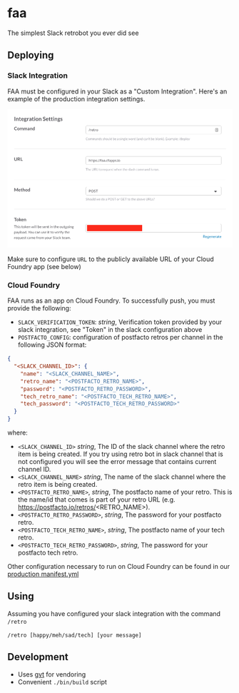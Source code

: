 # faa

The simplest Slack retrobot you ever did see

## Deploying

### Slack Integration

FAA must be configured in your Slack as a "Custom Integration". Here's an example of the production integration settings.

![faa_slack_integration](assets/faa_slack_integration.png)

Make sure to configure `URL` to the publicly available URL of your Cloud Foundry app (see below)


### Cloud Foundry

FAA runs as an app on Cloud Foundry. To successfully push, you must provide the following:

- `SLACK_VERIFICATION_TOKEN`: *string*, Verification token provided by your slack integration, see "Token" in the slack configuration above
- `POSTFACTO_CONFIG`: configuration of postfacto retros per channel in the following JSON format:

```json
{
  "<SLACK_CHANNEL_ID>": {
    "name": "<SLACK_CHANNEL_NAME>",
    "retro_name": "<POSTFACTO_RETRO_NAME>",
    "password": "<POSTFACTO_RETRO_PASSWORD>",
    "tech_retro_name": "<POSTFACTO_TECH_RETRO_NAME>",
    "tech_password": "<POSTFACTO_TECH_RETRO_PASSWORD>"
  }
}
```

where:
- `<SLACK_CHANNEL_ID>` *string*, The ID of the slack channel where the retro item is being created. If you try using retro bot in slack channel that is not configured you will see the error message that contains current channel ID.
- `<SLACK_CHANNEL_NAME>` *string*, The name of the slack channel where the retro item is being created.
- `<POSTFACTO_RETRO_NAME>`, *string*, The postfacto name of your retro. This is the name/id that comes is part of your retro URL (e.g. https://postfacto.io/retros/<RETRO_NAME>).
- `<POSTFACTO_RETRO_PASSWORD>`, *string*, The password for your postfacto retro.
- `<POSTFACTO_TECH_RETRO_NAME>`, *string*, The postfacto name of your tech retro.
- `<POSTFACTO_TECH_RETRO_PASSWORD>`, *string*, The password for your postfacto tech retro.

Other configuration necessary to run on Cloud Foundry can be found in our [production manifest.yml](manifest.yml)


## Using

Assuming you have configured your slack integration with the command `/retro`

```
/retro [happy/meh/sad/tech] [your message]
```


## Development

- Uses [gvt](github.com/FiloSottile/gvt) for vendoring
- Convenient `./bin/build` script
